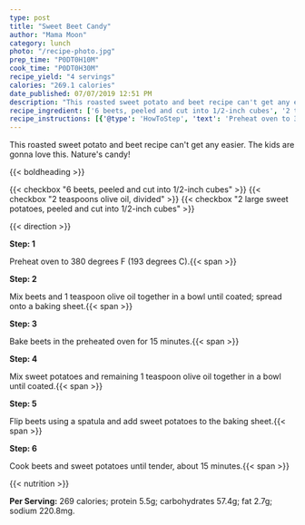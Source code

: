 ```yaml
---
type: post
title: "Sweet Beet Candy"
author: "Mama Moon"
category: lunch
photo: "/recipe-photo.jpg"
prep_time: "P0DT0H10M"
cook_time: "P0DT0H30M"
recipe_yield: "4 servings"
calories: "269.1 calories"
date_published: 07/07/2019 12:51 PM
description: "This roasted sweet potato and beet recipe can't get any easier. The kids are gonna love this. Nature's candy!"
recipe_ingredient: ['6 beets, peeled and cut into 1/2-inch cubes', '2 teaspoons olive oil, divided', '2 large sweet potatoes, peeled and cut into 1/2-inch cubes']
recipe_instructions: [{'@type': 'HowToStep', 'text': 'Preheat oven to 380 degrees F (193 degrees C).\n'}, {'@type': 'HowToStep', 'text': 'Mix beets and 1 teaspoon olive oil together in a bowl until coated; spread onto a baking sheet.\n'}, {'@type': 'HowToStep', 'text': 'Bake beets in the preheated oven for 15 minutes.\n'}, {'@type': 'HowToStep', 'text': 'Mix sweet potatoes and remaining 1 teaspoon olive oil together in a bowl until coated.\n'}, {'@type': 'HowToStep', 'text': 'Flip beets using a spatula and add sweet potatoes to the baking sheet.\n'}, {'@type': 'HowToStep', 'text': 'Cook beets and sweet potatoes until tender, about 15 minutes.\n'}]
---
```


This roasted sweet potato and beet recipe can't get any easier. The kids are gonna love this. Nature's candy! 

{{< boldheading >}}

{{< checkbox "6  beets, peeled and cut into 1/2-inch cubes" >}}
{{< checkbox "2 teaspoons olive oil, divided" >}}
{{< checkbox "2 large sweet potatoes, peeled and cut into 1/2-inch cubes" >}}


{{< direction >}}

**Step: 1**

Preheat oven to 380 degrees F (193 degrees C).{{< span >}}

**Step: 2**

Mix beets and 1 teaspoon olive oil together in a bowl until coated; spread onto a baking sheet.{{< span >}}

**Step: 3**

Bake beets in the preheated oven for 15 minutes.{{< span >}}

**Step: 4**

Mix sweet potatoes and remaining 1 teaspoon olive oil together in a bowl until coated.{{< span >}}

**Step: 5**

Flip beets using a spatula and add sweet potatoes to the baking sheet.{{< span >}}

**Step: 6**

Cook beets and sweet potatoes until tender, about 15 minutes.{{< span >}}

{{< nutrition >}}

**Per Serving:** 269 calories; protein 5.5g; carbohydrates 57.4g; fat 2.7g; sodium 220.8mg.